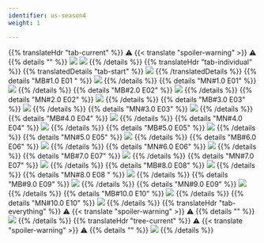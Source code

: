 ```yaml
---
identifier: us-season4
weight: 1

---
```

{{% translateHdr "tab-current" %}}
:warning: {{< translate "spoiler-warning" >}} :warning:
{{% details "" %}}
![](/sim-ayto/us04/us04_tab.png)
![](/sim-ayto/us04/us04_sum.png)
{{% /details %}}
{{% translateHdr "tab-individual" %}}
{{% translatedDetails "tab-start" %}}
![](/sim-ayto/us04/us04_0.png)
{{% /translatedDetails %}}
{{% details "MB#1.0 E01 " %}}
![](/sim-ayto/us04/us04_1.png)
{{% /details %}}
{{% details "MN#1.0 E01" %}}
![](/sim-ayto/us04/us04_2.png)
{{% /details %}}
{{% details "MB#2.0 E02" %}}
![](/sim-ayto/us04/us04_3.png)
{{% /details %}}
{{% details "MN#2.0 E02" %}}
![](/sim-ayto/us04/us04_4.png)
{{% /details %}}
{{% details "MB#3.0 E03" %}}
![](/sim-ayto/us04/us04_5.png)
{{% /details %}}
{{% details "MN#3.0 E03" %}}
![](/sim-ayto/us04/us04_6.png)
{{% /details %}}
{{% details "MB#4.0 E04" %}}
![](/sim-ayto/us04/us04_7.png)
{{% /details %}}
{{% details "MN#4.0 E04" %}}
![](/sim-ayto/us04/us04_8.png)
{{% /details %}}
{{% details "MB#5.0 E05" %}}
![](/sim-ayto/us04/us04_9.png)
{{% /details %}}
{{% details "MN#5.0 E05" %}}
![](/sim-ayto/us04/us04_10.png)
{{% /details %}}
{{% details "MB#6.0 E06" %}}
![](/sim-ayto/us04/us04_11.png)
{{% /details %}}
{{% details "MN#6.0 E06" %}}
![](/sim-ayto/us04/us04_12.png)
{{% /details %}}
{{% details "MB#7.0 E07" %}}
![](/sim-ayto/us04/us04_13.png)
{{% /details %}}
{{% details "MN#7.0 E07" %}}
![](/sim-ayto/us04/us04_14.png)
{{% /details %}}
{{% details "MB#8.0 E08" %}}
![](/sim-ayto/us04/us04_15.png)
{{% /details %}}
{{% details "MN#8.0 E08 " %}}
![](/sim-ayto/us04/us04_16.png)
{{% /details %}}
{{% details "MB#9.0 E09" %}}
![](/sim-ayto/us04/us04_17.png)
{{% /details %}}
{{% details "MN#9.0 E09" %}}
![](/sim-ayto/us04/us04_18.png)
{{% /details %}}
{{% details "MB#10.0 E10" %}}
![](/sim-ayto/us04/us04_19.png)
{{% /details %}}
{{% details "MN#10.0 E10" %}}
![](/sim-ayto/us04/us04_20.png)
{{% /details %}}
{{% translateHdr "tab-everything" %}}
:warning: {{< translate "spoiler-warning" >}} :warning:
{{% details "" %}}
![](/sim-ayto/us04/us04.col.png)
{{% /details %}}
{{% translateHdr "tree-current" %}}
:warning: {{< translate "spoiler-warning" >}} :warning:
{{% details "" %}}
![](/sim-ayto/us04/us04.png)
{{% /details %}}
